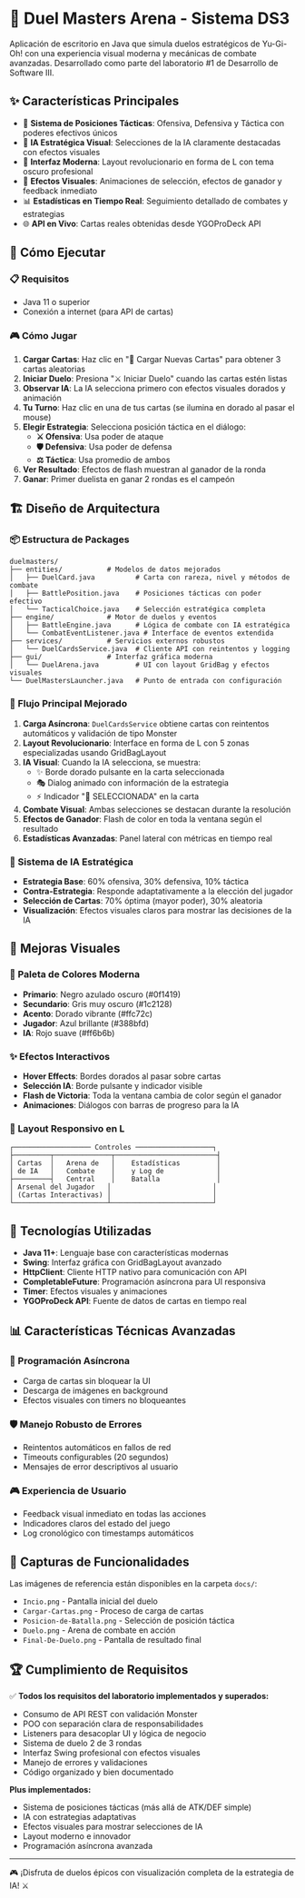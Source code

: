# 🎴 Duel Masters Arena - Sistema DS3

Aplicación de escritorio en Java que simula duelos estratégicos de Yu-Gi-Oh! con una experiencia visual moderna y mecánicas de combate avanzadas. Desarrollado como parte del laboratorio #1 de Desarrollo de Software III.

## ✨ Características Principales

- 🎯 **Sistema de Posiciones Tácticas**: Ofensiva, Defensiva y Táctica con poderes efectivos únicos
- 🤖 **IA Estratégica Visual**: Selecciones de la IA claramente destacadas con efectos visuales
- 🎨 **Interfaz Moderna**: Layout revolucionario en forma de L con tema oscuro profesional
- 🔄 **Efectos Visuales**: Animaciones de selección, efectos de ganador y feedback inmediato
- 📊 **Estadísticas en Tiempo Real**: Seguimiento detallado de combates y estrategias
- 🌐 **API en Vivo**: Cartas reales obtenidas desde YGOProDeck API

## 🚀 Cómo Ejecutar

### 📋 Requisitos
- Java 11 o superior
- Conexión a internet (para API de cartas)


### 🎮 Cómo Jugar

1. **Cargar Cartas**: Haz clic en "🎲 Cargar Nuevas Cartas" para obtener 3 cartas aleatorias
2. **Iniciar Duelo**: Presiona "⚔️ Iniciar Duelo" cuando las cartas estén listas
3. **Observar IA**: La IA selecciona primero con efectos visuales dorados y animación
4. **Tu Turno**: Haz clic en una de tus cartas (se ilumina en dorado al pasar el mouse)
5. **Elegir Estrategia**: Selecciona posición táctica en el diálogo:
   - **⚔️ Ofensiva**: Usa poder de ataque
   - **🛡️ Defensiva**: Usa poder de defensa  
   - **⚖️ Táctica**: Usa promedio de ambos
6. **Ver Resultado**: Efectos de flash muestran al ganador de la ronda
7. **Ganar**: Primer duelista en ganar 2 rondas es el campeón

## 🏗️ Diseño de Arquitectura

### 📦 Estructura de Packages

```
duelmasters/
├── entities/           # Modelos de datos mejorados
│   ├── DuelCard.java          # Carta con rareza, nivel y métodos de combate
│   ├── BattlePosition.java    # Posiciones tácticas con poder efectivo
│   └── TacticalChoice.java    # Selección estratégica completa
├── engine/             # Motor de duelos y eventos
│   ├── BattleEngine.java      # Lógica de combate con IA estratégica
│   └── CombatEventListener.java # Interface de eventos extendida
├── services/           # Servicios externos robustos
│   └── DuelCardsService.java  # Cliente API con reintentos y logging
├── gui/                # Interfaz gráfica moderna
│   └── DuelArena.java         # UI con layout GridBag y efectos visuales
└── DuelMastersLauncher.java   # Punto de entrada con configuración
```

### 🎯 Flujo Principal Mejorado

1. **Carga Asíncrona**: `DuelCardsService` obtiene cartas con reintentos automáticos y validación de tipo Monster
2. **Layout Revolucionario**: Interface en forma de L con 5 zonas especializadas usando GridBagLayout
3. **IA Visual**: Cuando la IA selecciona, se muestra:
   - ✨ Borde dorado pulsante en la carta seleccionada
   - 🎭 Dialog animado con información de la estrategia
   - ⚡ Indicador "🤖 SELECCIONADA" en la carta
4. **Combate Visual**: Ambas selecciones se destacan durante la resolución
5. **Efectos de Ganador**: Flash de color en toda la ventana según el resultado
6. **Estadísticas Avanzadas**: Panel lateral con métricas en tiempo real

### 🤖 Sistema de IA Estratégica

- **Estrategia Base**: 60% ofensiva, 30% defensiva, 10% táctica
- **Contra-Estrategia**: Responde adaptativamente a la elección del jugador
- **Selección de Cartas**: 70% óptima (mayor poder), 30% aleatoria
- **Visualización**: Efectos visuales claros para mostrar las decisiones de la IA

## 🎨 Mejoras Visuales

### 🌈 Paleta de Colores Moderna
- **Primario**: Negro azulado oscuro (#0f1419)
- **Secundario**: Gris muy oscuro (#1c2128)  
- **Acento**: Dorado vibrante (#ffc72c)
- **Jugador**: Azul brillante (#388bfd)
- **IA**: Rojo suave (#ff6b6b)

### ✨ Efectos Interactivos
- **Hover Effects**: Bordes dorados al pasar sobre cartas
- **Selección IA**: Borde pulsante y indicador visible
- **Flash de Victoria**: Toda la ventana cambia de color según el ganador
- **Animaciones**: Diálogos con barras de progreso para la IA

### 📱 Layout Responsivo en L
```
┌─────────────────── Controles ───────────────────┐
├─────────┬──────────────┬─────────────────────────┤
│ Cartas  │   Arena de   │    Estadísticas         │
│ de IA   │   Combate    │    y Log de             │
├─────────┤   Central    │    Batalla              │
│ Arsenal del Jugador   │                         │
│ (Cartas Interactivas) │                         │
└───────────────────────┴─────────────────────────┘
```

## 🔧 Tecnologías Utilizadas

- **Java 11+**: Lenguaje base con características modernas
- **Swing**: Interfaz gráfica con GridBagLayout avanzado
- **HttpClient**: Cliente HTTP nativo para comunicación con API
- **CompletableFuture**: Programación asíncrona para UI responsiva
- **Timer**: Efectos visuales y animaciones
- **YGOProDeck API**: Fuente de datos de cartas en tiempo real

## 📊 Características Técnicas Avanzadas

### 🔄 Programación Asíncrona
- Carga de cartas sin bloquear la UI
- Descarga de imágenes en background
- Efectos visuales con timers no bloqueantes

### 🛡️ Manejo Robusto de Errores
- Reintentos automáticos en fallos de red
- Timeouts configurables (20 segundos)
- Mensajes de error descriptivos al usuario

### 🎮 Experiencia de Usuario
- Feedback visual inmediato en todas las acciones
- Indicadores claros del estado del juego
- Log cronológico con timestamps automáticos

## 📸 Capturas de Funcionalidades

Las imágenes de referencia están disponibles en la carpeta `docs/`:
- `Incio.png` - Pantalla inicial del duelo
- `Cargar-Cartas.png` - Proceso de carga de cartas
- `Posicion-de-Batalla.png` - Selección de posición táctica
- `Duelo.png` - Arena de combate en acción
- `Final-De-Duelo.png` - Pantalla de resultado final

## 🏆 Cumplimiento de Requisitos

✅ **Todos los requisitos del laboratorio implementados y superados:**
- Consumo de API REST con validación Monster
- POO con separación clara de responsabilidades  
- Listeners para desacoplar UI y lógica de negocio
- Sistema de duelo 2 de 3 rondas
- Interfaz Swing profesional con efectos visuales
- Manejo de errores y validaciones
- Código organizado y bien documentado

**Plus implementados:**
- Sistema de posiciones tácticas (más allá de ATK/DEF simple)
- IA con estrategias adaptativas
- Efectos visuales para mostrar selecciones de IA
- Layout moderno e innovador
- Programación asíncrona avanzada

---

🎮 ¡Disfruta de duelos épicos con visualización completa de la estrategia de IA! ⚔️
